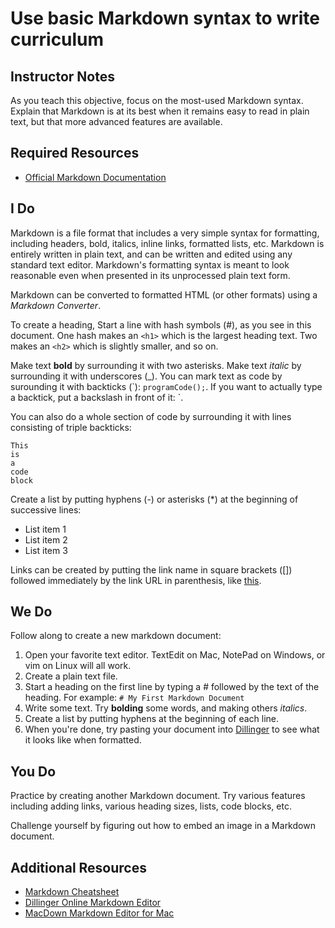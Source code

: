 # Use basic Markdown syntax to write curriculum

## Instructor Notes

As you teach this objective, focus on the most-used Markdown syntax. Explain that Markdown is at its best when it remains easy to read in plain text, but that more advanced features are available.

## Required Resources

- [Official Markdown Documentation](https://daringfireball.net/projects/markdown/)

## I Do

Markdown is a file format that includes a very simple syntax for formatting, including headers, bold, italics, inline links, formatted lists, etc. Markdown is entirely written in plain text, and can be written and edited using any standard text editor. Markdown's formatting syntax is meant to look reasonable even when presented in its unprocessed plain text form.

Markdown can be converted to formatted HTML (or other formats) using a _Markdown Converter_.

To create a heading, Start a line with hash symbols (#), as you see in this document. One hash makes an `<h1>` which is the largest heading text. Two makes an `<h2>` which is slightly smaller, and so on.

Make text **bold** by surrounding it with two asterisks. Make text _italic_ by surrounding it with underscores (_). You can mark text as code by surounding it with backticks (\`): `programCode();`. If you want to actually type a backtick, put a backslash in front of it: \`.

You can also do a whole section of code by surrounding it with lines consisting of triple backticks:

```language
This
is
a
code
block
```

Create a list by putting hyphens (-) or asterisks (*) at the beginning of successive lines:

- List item 1
- List item 2
- List item 3

Links can be created by putting the link name in square brackets ([]) followed immediately by the link URL in parenthesis, like [this](http://www.example.com/).

## We Do

Follow along to create a new markdown document:

1. Open your favorite text editor. TextEdit on Mac, NotePad on Windows, or vim on Linux will all work.
2. Create a plain text file.
3. Start a heading on the first line by typing a # followed by the text of the heading. For example: `# My First Markdown Document`
4. Write some text. Try **bolding** some words, and making others _italics_.
5. Create a list by putting hyphens at the beginning of each line.
6. When you're done, try pasting your document into [Dillinger](https://dillinger.io) to see what it looks like when formatted.

## You Do

Practice by creating another Markdown document. Try various features including adding links, various heading sizes, lists, code blocks, etc.

Challenge yourself by figuring out how to embed an image in a Markdown document.

## Additional Resources

- [Markdown Cheatsheet](https://github.com/adam-p/markdown-here/wiki/Markdown-Cheatsheet)
- [Dillinger Online Markdown Editor](https://dillinger.io)
- [MacDown Markdown Editor for Mac](https://macdown.uranusjr.com)
